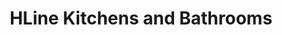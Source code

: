 ---
title: "HLine Kitchens and Bathrooms"
url: /donabate/hline-kitchens-and-bathrooms/
shop: kitchen
---
